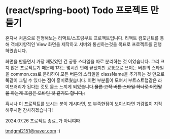 # (react/spring-boot) Todo 프로젝트 만들기

혼자서 처음으로 진행해보는 리액트/스프링부트 프로젝트입니다.
리액트 컴포넌트를 통해 객체지향적인 View 화면을 제작하고 서버와 통신하는것을 목표로 프로젝트를 진행하였습니다.

화면을 만들면서 가장 재밌었던 건 공통 스타일을 따로 분리하는 것 이었습니다.
그리 크지 않은 프로젝트기 때문에 1차는 몇시간 안에 끝냈지만 공통으로 쓰이는 버튼의 스타일을 common.css로 분리하여 모든 버튼의 스타일을 className을 추가하는 것 만으로 똑같이 그릴 수 있다는 점이 흥미로웠습니다. 이런 부분들이 모여서 부트스트랩같은 라이브러리가 된다는 것도 몸소 느끼게 되었습니다.~~물론 고작 버튼 스타일 하나로 이런말을 하는게 조금은 오바인 것 같기도 합니다;;~~

혹시나 이 프로젝트를 보시는 분이 계시다면, 또 부족한점이 보이신다면 가감없이 지적해주시면 감사하겠습니다!

2024.07.26 프로젝트 종료..가 아니여따

tmdgml2151@naver.com :)
